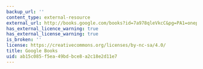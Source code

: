 ```yaml
---
backup_url: ''
content_type: external-resource
external_url: http://books.google.com/books?id=7a978qleVkcC&pg=PA1=onepage
has_external_licence_warning: true
has_external_license_warning: true
is_broken: ''
license: https://creativecommons.org/licenses/by-nc-sa/4.0/
title: Google Books
uid: ab15c085-f5ea-49bd-bce8-a2c18e2d11e7
---
```

